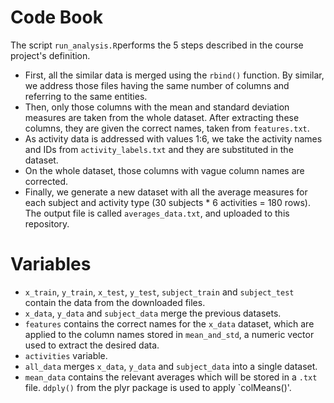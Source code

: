 # Code Book

The script `run_analysis.R`performs the 5 steps described in the course project's definition.

* First, all the similar data is merged using the `rbind()` function. By similar, we address those files having the same number of columns and referring to the same entities.
* Then, only those columns with the mean and standard deviation measures are taken from the whole dataset. After extracting these columns, they are given the correct names, taken from `features.txt`.
* As activity data is addressed with values 1:6, we take the activity names and IDs from `activity_labels.txt` and they are substituted in the dataset.
* On the whole dataset, those columns with vague column names are corrected.
* Finally, we generate a new dataset with all the average measures for each subject and activity type (30 subjects * 6 activities = 180 rows). The output file is called `averages_data.txt`, and uploaded to this repository.

# Variables

* `x_train`, `y_train`, `x_test`, `y_test`, `subject_train` and `subject_test` contain the data from the downloaded files.
* `x_data`, `y_data` and `subject_data` merge the previous datasets.
* `features` contains the correct names for the `x_data` dataset, which are applied to the column names stored in `mean_and_std`, a numeric vector used to extract the desired data.
* `activities` variable.
* `all_data` merges `x_data`, `y_data` and `subject_data` into a single dataset.
* `mean_data` contains the relevant averages which will be stored in a `.txt` file. `ddply()` from the plyr package is used to apply `colMeans()'.
